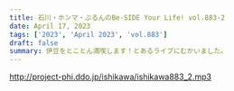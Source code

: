 ```yaml
---
title: 石川・ホンマ・ぶるんのBe-SIDE Your Life! vol.883-2
date: April 17, 2023
tags: ['2023', 'April 2023', 'vol.883']
draft: false
summary: 伊豆をとことん満喫します！とあるライブにむかいました。
---
```


http://project-phi.ddo.jp/ishikawa/ishikawa883_2.mp3